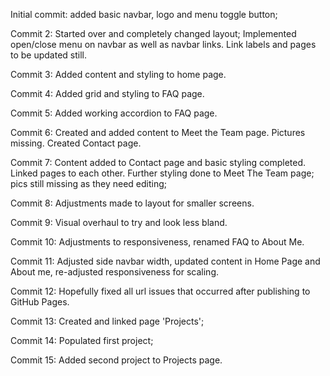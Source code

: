 Initial commit: added basic navbar, logo and menu toggle button;

Commit 2: Started over and completely changed layout; Implemented open/close menu on navbar as well as navbar links. Link labels and pages to be updated still. 

Commit 3: Added content and styling to home page.

Commit 4: Added grid and styling to FAQ page. 

Commit 5: Added working accordion to FAQ page. 

Commit 6: Created and added content to Meet the Team page. 
            Pictures missing. 
          Created Contact page. 

Commit 7: Content added to Contact page and basic styling completed. 
          Linked pages to each other. 
          Further styling done to Meet The Team page; pics still missing as they need editing;

Commit 8: Adjustments made to layout for smaller screens.

Commit 9: Visual overhaul to try and look less bland. 

Commit 10: Adjustments to responsiveness, renamed FAQ to About Me. 

Commit 11: Adjusted side navbar width, updated content in Home Page and About me, re-adjusted responsiveness for scaling. 

Commit 12: Hopefully fixed all url issues that occurred after publishing to GitHub Pages. 

Commit 13: Created and linked page 'Projects';

Commit 14: Populated first project;

Commit 15: Added second project to Projects page. 